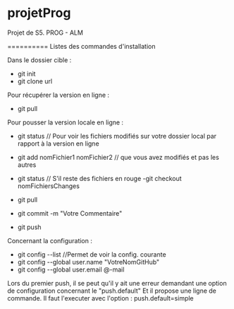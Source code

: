 projetProg
==========

Projet de S5. PROG - ALM

==========
Listes des commandes d'installation

Dans le dossier cible :
  - git init
  - git clone url

Pour récupérer la version en ligne :
  - git pull

Pour pousser la version locale en ligne :
  - git status // Pour voir les fichiers modifiés sur votre dossier local par rapport à la version en ligne
  - git add nomFichier1 nomFichier2  // que vous avez modifiés et pas les autres
  - git status 
// S'il reste des fichiers en rouge
  -git checkout nomFichiersChanges

  - git pull
  - git commit -m "Votre Commentaire"
  - git push

Concernant la configuration :
  - git config --list //Permet de voir la config. courante
  - git config --global user.name "VotreNomGitHub"
  - git config --global user.email @-mail

Lors du premier push, il se peut qu'il y ait une erreur demandant une option de configuration concernant le "push.default"
Et il propose une ligne de commande. Il faut l'executer avec l'option : push.default=simple
